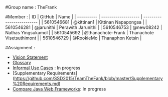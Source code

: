#Group name : TheFrank

#Member :
| ID | GitHub | Name |
| ---------- | ------------------- | ------------------------- |
| 5610546681 | @kittinan1 | Kittinan Napapongsa |
| 5610546281 | @jarunithi | Perawith Jarunithi |
| 5610546753 | @new08242 | Nathas Yingsukamol |
| 5610545692 | @thanachote-Frank | Thanachote Visetsuthimont |
| 5610546729 | @RookieMo | Thanaphon Ketsin |

#Assignment :
* [Vision Statement](https://github.com/SSD2015/TeamTheFank/blob/master/VisionStatement.md)
* [Glossary](https://github.com/SSD2015/TeamTheFank/blob/master/Glossary.md)
* [Informal Use Cases]() : In progress
* [Supplementary Requirements] (https://github.com/SSD2015/TeamTheFank/blob/master/Supplementary%20Requirements.md)
* [Compare Java Web Frameworks](https://docs.google.com/document/d/1o8bMPrYDwTdEttYjW-ho9TOFRJf3J8HkiTGMGTgfWfw/edit?usp=sharing): In progress
